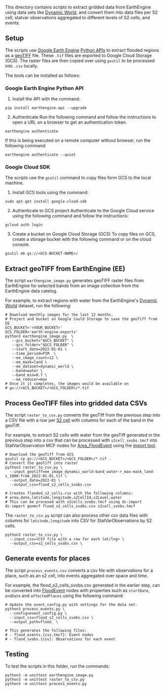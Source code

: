 This directory contains scripts to extract gridded data from EarthEngine using
data sets like
[Dynamic
World](https://developers.google.com/earth-engine/datasets/catalog/GOOGLE_DYNAMICWORLD_V1),
and convert them into data files per S2 cell, statvar observations
aggregated to different levels of S2 cells, and events.

## Setup

The scripts use [Google Earth Engine](https://earthengine.google.com/)
[Python APIs](https://developers.google.com/earth-engine/guides/python_install)
to extract flooded regions as a [geoTIFF](https://en.wikipedia.org/wiki/GeoTIFF)
file.  These `.tif` files are exported to Google Cloud Storage (GCS).
The raster files are then copied over using `gsutil` to be processed into `.csv` locally.


The tools can be installed as follows:
### Google Earth Engine Python API

1. Install the API with the command:
```
pip install earthengine-api --upgrade
```

2. Authenticate
Run the following command and follow the instructions to open a URL on a browser
to get an authentication token.
```
earthengine authenticate
```

If this is being executed on a remote computer without browser, run the
following command:
```
earthengine authenticate --quiet
```

### Google Cloud SDK
The scripts use the `gsutil` command to copy files form GCS to the local
machine.

1. Install GCS tools using the command:
```
sudo apt-get install google-cloud-sdk
```

2. Authenticate to GCS project
Authenticate to the Google Cloud service using the following command and follow
the instructions:
```
gcloud auth login
```

3. Create a bucket on Google Cloud Storage (GCS)
To copy files on GCS, create a storage bucket with the following command or on
the cloud console.
```
gsutil mb gs://<GCS-BUCKET-NAME>/
```

## Extract geoTIFF from EarthEngine (EE)
The script `earthengine_image.py` generates geoTIFF raster files from
EarthEngine for selected bands from an image collection from the EarthEngine data
catelog.

For example, to extract regions with water from the EarthEngine's [Dynamic
World](https://developers.google.com/earth-engine/datasets/catalog/GOOGLE_DYNAMICWORLD_V1) dataset, run the following:
```
# Download monthly images for the last 12 months.
# Project and bucket on Google Could Storage to save the geoTiff from EE
GCS_BUCKET='<YOUR_BUCKET>' 
GCS_FOLDER='earth-engine-exports'
python3 earthengine_image.py  \
   --gcs_bucket="$GCS_BUCKET" \
   --gcs_folder="$GCS_FOLDER" \
   --start_date=2022-01-01 \
   --time_period=P1M  \
   --ee_image_count=12 \
   --ee_mask=land \
   --ee_dataset=dynamic_world \
   --band=water \
   --band_min=0.7 \
   --ee_reducer=max
# Once it it completes, the images would be available on
# gs://<GCS_BUCKET>/<GCS_FOLDER>/*.tif
```

## Process GeoTIFF files into gridded data CSVs
The script `raster_to_csv.py` converts the geoTiff from the previous step into a
CSV file with a row per [S2
cell](https://s2geometry.io/devguide/s2cell_hierarchy) with columns for each of
the band in the geoTiff.

For example, to extract S2 cells with water from the geoTiff generated 
in the previous step into a csv that can be processed with `s2cell_svobs.tmcf`
into StatVarObservation MCF nodes for
[Area_FloodEvent](https://datacommons.org/browser/Area_FloodEvent) using the
[import tool](https://github.com/datacommonsorg/import/blob/master/docs/usage.md).
```
# Download the geoTiff from GCS
gsutil cp gs://<GCS_BUCKET>/<GCS_FOLDER>/*.tif .
# Convert the geoTiff into raster
python3 raster_to_csv.py \
  --input_geotiff=ee_image_dynamic_world-band_water-r_max-mask_land-s_1000-from_2022-01-01.tif \
  --output_date=2022-01 \
  --output_csv=flood_s2_cells_svobs.csv

# Creates flooded_s2_cells.csv with the following columns:
# area,date,latitude,longitude,s2CellId,s2Level,water
# This can be procesed with s2cells_svobs.tmcf using dc-import
dc-import genmcf flood_s2_cells_svobs.csv s2cell_svobs.tmcf
```

The `raster_to_csv.py` script can also process other csv data files with columns for `latitude,longitude` into CSV for StatVarObservations by S2 cells.
```
python3 raster_to_csv.py \
  --input_csv=<CSV file with a row for each lat/lng> \
  --output_csv=s2_cells_svobs.csv \
```

## Generate events for places
The script `process_events.csv` converts a csv file with observations for a
place, such as an s2 cell, into events aggregated over space and time.

For example, the flood_s2_cells_svobs.csv generated in the earlier step,
can be converted into [FloodEvent](http://daatcommons.org/browser/FloodEvent) nodes
with properties such as `startDate`, `endDate` and `affectedPlaces` using the
following command:
```
# Update the event_config.py with settings for the data set.
python3 process_events.py \
  --config=event_config.py \
  --input_csv=flood_s2_cells_svobs.csv \
  --output_path=flood_ \

# This generates the following files:
# - flood_events.{csv,tmcf}: Event nodes
# - flood_svobs.{csv}: Observations for each event
```


## Testing
To test the scripts in this folder, run the commands:
```
python3 -m unittest earthengine_image.py
python3 -m unittest raster_to_csv.py
python3 -m unittest process_events.py
```

